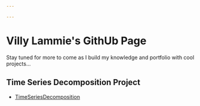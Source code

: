 ```yaml
---

---
```



# Villy Lammie's GithUb Page

Stay tuned for more to come as I build my knowledge and portfolio with cool projects...





## Time Series Decomposition Project

- [TimeSeriesDecomposition](/timeseries/index.md)
